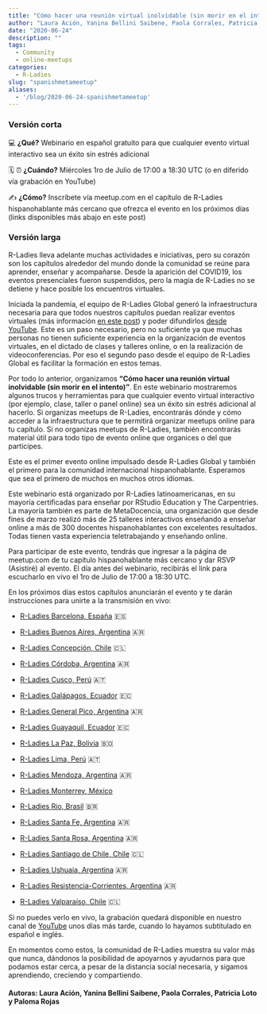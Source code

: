 ```yaml
---
title: "Cómo hacer una reunión virtual inolvidable (sin morir en el intento)"
author: "Laura Ación, Yanina Bellini Saibene, Paola Corrales, Patricia Loto y Paloma Rojas"
date: "2020-06-24"
description: ""
tags:
  - Community
  - online-meetups
categories:
  - R-Ladies
slug: "spanishmetameetup"
aliases:
  - '/blog/2020-06-24-spanishmetameetup'
---
```


### Versión corta

💻 **¿Qué?**
Webinario en español gratuito para que cualquier evento virtual interactivo sea un éxito sin estrés adicional

🗓️ ⏰ **¿Cuándo?**
Miércoles 1ro de Julio de 17:00 a 18:30 UTC (o en diferido vía grabación en YouTube)

✍️ **¿Cómo?**
Inscríbete vía meetup.com en el capítulo de R-Ladies hispanohablante más cercano que ofrezca el evento en los próximos días (links disponibles más abajo en este post)

### Versión larga

R-Ladies lleva adelante muchas actividades e iniciativas, pero su corazón son los capítulos alrededor del mundo donde la comunidad se reúne para aprender, enseñar y acompañarse. Desde la aparición del COVID19, los eventos presenciales fueron suspendidos, pero la magia de R-Ladies no se detiene y hace posible los encuentros virtuales.

Iniciada la pandemia, el equipo de R-Ladies Global generó la infraestructura necesaria para que todos nuestros capítulos puedan realizar eventos virtuales (más información [en este post](https://blog.rladies.org/post/online-meetups)) y poder difundirlos [desde YouTube](https://www.youtube.com/channel/UCDgj5-mFohWZ5irWSFMFcng). Este es un paso necesario, pero no suficiente ya que muchas personas no tienen suficiente experiencia en la organización de eventos virtuales, en el dictado de clases y talleres online, o en la realización de videoconferencias. Por eso el segundo paso desde el equipo de R-Ladies Global es facilitar la formación en estos temas.

Por todo lo anterior, organizamos **“Cómo hacer una reunión virtual inolvidable (sin morir en el intento)”**. En este webinario mostraremos algunos trucos y herramientas para que cualquier evento virtual interactivo (por ejemplo, clase, taller o panel online) sea un éxito sin estrés adicional al hacerlo. Si organizas meetups de R-Ladies, encontrarás dónde y cómo acceder a la infraestructura que te permitirá organizar meetups online para tu capítulo. Si no organizas meetups de R-Ladies, también encontrarás material útil para todo tipo de evento online que organices o del que participes.

Este es el primer evento online impulsado desde R-Ladies Global y también el primero para la comunidad internacional hispanohablante. Esperamos que sea el primero de muchos en muchos otros idiomas.

Este webinario está organizado por R-Ladies latinoamericanas, en su mayoría certificadas para enseñar por RStudio Education y The Carpentries. La mayoría también es parte de MetaDocencia, una organización que desde fines de marzo realizó más de 25 talleres interactivos enseñando a enseñar online a más de 300 docentes hispanohablantes con excelentes resultados. Todas tienen vasta experiencia teletrabajando y enseñando online.

Para participar de este evento, tendrás que ingresar a la página de meetup.com de tu capítulo hispanohablante más cercano y dar RSVP (Asistiré) al evento. El día antes del webinario, recibirás el link para escucharlo en vivo el 1ro de Julio de 17:00 a 18:30 UTC.

En los próximos días estos capítulos anunciarán el evento y te darán instrucciones para unirte a la transmisión en vivo:

- [R-Ladies Barcelona, España](https://www.meetup.com/rladies-barcelona) 🇪🇸

- [R-Ladies Buenos Aires, Argentina](https://www.meetup.com/rladies-buenos-aires) 🇦🇷

- [R-Ladies Concepción, Chile](https://www.meetup.com/rladies-concepcion/) 🇨🇱

- [R-Ladies Córdoba, Argentina](https://www.meetup.com/rladies-cordoba) 🇦🇷

- [R-Ladies Cusco, Perú](https://www.meetup.com/es-ES/rladies-cusco/) 🇦🇹

- [R-Ladies Galápagos, Ecuador](https://www.meetup.com/rladies-galapagos-islands/) 🇪🇨

- [R-Ladies General Pico, Argentina](https://www.meetup.com/es-ES/rladies-general-pico/) 🇦🇷

- [R-Ladies Guayaquil, Ecuador](https://www.meetup.com/rladies-guayaquil/) 🇪🇨

- [R-Ladies La Paz, Bolivia](https://www.meetup.com/rladies-la-paz/) 🇧🇴

- [R-Ladies Lima, Perú](https://www.meetup.com/es/rladies-lima/) 🇦🇹

- [R-Ladies Mendoza, Argentina](https://www.meetup.com/rladies-mendoza/) 🇦🇷

- [R-Ladies Monterrey, México](https://www.meetup.com/es-ES/rladies-monterrey/)

- [R-Ladies Rio, Brasil](https://www.meetup.com/rladies-rio/) 🇧🇷

- [R-Ladies Santa Fe, Argentina](https://www.meetup.com/es-ES/rladies-santa-fe/) 🇦🇷

- [R-Ladies Santa Rosa, Argentina](https://www.meetup.com/rladies-santa-rosa) 🇦🇷

- [R-Ladies Santiago de Chile, Chile](https://www.meetup.com/rladies-scl/) 🇨🇱

- [R-Ladies Ushuaia, Argentina](https://www.meetup.com/rladies-ushuaia) 🇦🇷

- [R-Ladies Resistencia-Corrientes, Argentina](https://www.meetup.com/rladies-resistencia-corrientes) 🇦🇷

- [R-Ladies Valparaíso, Chile](https://www.meetup.com/es/rladies-valparaiso) 🇨🇱

Si no puedes verlo en vivo, la grabación quedará disponible en nuestro canal de [YouTube](https://youtu.be/lZICjcX7O0U) unos días más tarde, cuando lo hayamos subtitulado en español e inglés.

En momentos como estos, la comunidad de R-Ladies muestra su valor más que nunca, dándonos la posibilidad de apoyarnos y ayudarnos para que podamos estar cerca, a pesar de la distancia social necesaria, y sigamos aprendiendo, creciendo y compartiendo.

#### Autoras: Laura Ación, Yanina Bellini Saibene, Paola Corrales, Patricia Loto y Paloma Rojas
